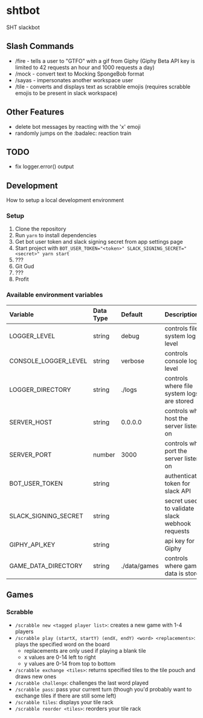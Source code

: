 # shtbot
SHT slackbot

## Slash Commands
* /fire - tells a user to "GTFO" with a gif from Giphy (Giphy Beta API key is limited to 42 requests an hour and 1000 requests a day)
* /mock - convert text to Mocking SpongeBob format
* /sayas - impersonates another workspace user
* /tile - converts and displays text as scrabble emojis (requires scrabble emojis to be present in slack workspace)

## Other Features
* delete bot messages by reacting with the 'x' emoji
* randomly jumps on the :badalec: reaction train

## TODO
* fix logger.error() output

## Development 
How to setup a local development environment

### Setup
1. Clone the repository
2. Run `yarn` to install dependencies
3. Get bot user token and slack signing secret from app settings page
4. Start project with `BOT_USER_TOKEN="<token>" SLACK_SIGNING_SECRET="<secret>" yarn start`
5. ???
6. Git Gud
7. ???
8. Profit

### Available environment variables
| Variable | Data Type | Default | Description |
|:---------|:----------|:--------|:------------|
| LOGGER_LEVEL | string | debug | controls file system log level |
| CONSOLE_LOGGER_LEVEL | string | verbose | controls console log level |
| LOGGER_DIRECTORY | string | ./logs | controls where file system logs are stored |
| SERVER_HOST | string | 0.0.0.0 | controls what host the server listens on |
| SERVER_PORT | number | 3000 | controls what port the server listens on |
| BOT_USER_TOKEN | string | | authentication token for slack API |
| SLACK_SIGNING_SECRET | string | | secret used to validate slack webhook requests | 
| GIPHY_API_KEY | string | | api key for Giphy |
| GAME_DATA_DIRECTORY | string | ./data/games | controls where game data is stored |

## Games
### Scrabble
* `/scrabble new <tagged player list>`: creates a new game with 1-4 players
* `/scrabble play (startX, startY) (endX, endY) <word> <replacements>`: plays the specified word on the board
  * replacements are only used if playing a blank tile
  * x values are 0-14 left to right
  * y values are 0-14 from top to bottom
* `/scrabble exchange <tiles>`: returns specified tiles to the tile pouch and draws new ones
* `/scrabble challenge`: challenges the last word played
* `/scrabble pass`: pass your current turn (though you'd probably want to exchange tiles if there are still some left)
* `/scrabble tiles`: displays your tile rack
* `/scrabble reorder <tiles>`: reorders your tile rack
